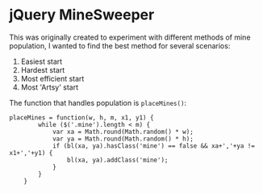 jQuery MineSweeper
==================
This was originally created to experiment with different methods of mine population, I wanted to find the best method for several scenarios:
1. Easiest start
2. Hardest start
3. Most efficient start
4. Most 'Artsy' start

The function that handles population is `placeMines()`:

  	placeMines = function(w, h, m, x1, y1) {
			while ($('.mine').length < m) {
				var xa = Math.round(Math.random() * w);
				var ya = Math.round(Math.random() * h);
				if (bl(xa, ya).hasClass('mine') == false && xa+','+ya != x1+','+y1) {
					bl(xa, ya).addClass('mine');
				}
			}
		}